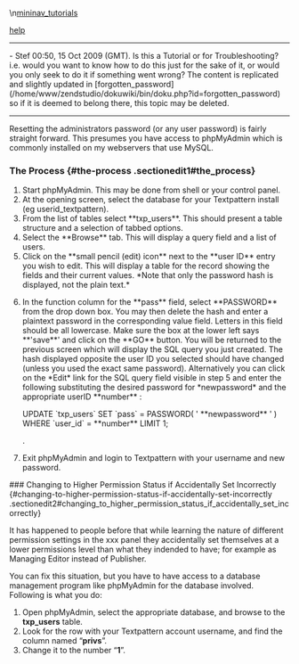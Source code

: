 \\n[mininav_tutorials](/home/www/zendstudio/dokuwiki/bin/lib/exe/fetch.php?id=&media=mininav_tutorials)

[help](/home/www/zendstudio/dokuwiki/bin/lib/exe/fetch.php?id=&media=help)

<hr />
- Stef 00:50, 15 Oct 2009 (GMT). Is this a Tutorial or for
Troubleshooting? i.e. would you want to know how to do this just for the
sake of it, or would you only seek to do it if something went wrong? The
content is replicated and slightly updated in
[forgotten_password](/home/www/zendstudio/dokuwiki/bin/doku.php?id=forgotten_password)
so if it is deemed to belong there, this topic may be deleted.

<hr />
Resetting the administrators password (or any user password) is fairly
straight forward. This presumes you have access to phpMyAdmin which is
commonly installed on my webservers that use MySQL.

### The Process {#the-process .sectionedit1#the_process}

<ol>
<li>
Start phpMyAdmin. This may be done from shell or your control panel.

</li>
<li>
At the opening screen, select the database for your Textpattern install
(eg userid_textpattern).

</li>
<li>
From the list of tables select **txp_users**. This should present a
table structure and a selection of tabbed options.

</li>
<li>
Select the **Browse** tab. This will display a query field and a list of
users.

</li>
<li>
Click on the **small pencil (edit) icon** next to the **user ID** entry
you wish to edit. This will display a table for the record showing the
fields and their current values. *Note that only the password hash is
displayed, not the plain text.*

</li>
<li>
<p>
In the function column for the **pass** field, select **PASSWORD** from
the drop down box. You may then delete the hash and enter a plaintext
password in the corresponding value field. Letters in this field should
be all lowercase. Make sure the box at the lower left says **'save**'
and click on the **GO** button. You will be returned to the previous
screen which will display the SQL query you just created. The hash
displayed opposite the user ID you selected should have changed (unless
you used the exact same password). Alternatively you can click on the
*Edit* link for the SQL query field visible in step 5 and enter the
following substituting the desired password for *newpassword* and the
appropriate userID **number** :

</p>
    UPDATE `txp_users` SET `pass` = PASSWORD( ' **newpassword** ' ) WHERE `user_id` = **number** LIMIT 1;

<p>
.

</p>
</li>
<li>
Exit phpMyAdmin and login to Textpattern with your username and new
password.

</li>
</ol>
### Changing to Higher Permission Status if Accidentally Set Incorrectly {#changing-to-higher-permission-status-if-accidentally-set-incorrectly .sectionedit2#changing_to_higher_permission_status_if_accidentally_set_incorrectly}

It has happened to people before that while learning the nature of
different permission settings in the xxx panel they accidentally set
themselves at a lower permissions level than what they indended to have;
for example as Managing Editor instead of Publisher.

You can fix this situation, but you have to have access to a database
management program like phpMyAdmin for the database involved. Following
is what you do:

1.  Open phpMyAdmin, select the appropriate database, and browse to the
    **txp_users** table.
2.  Look for the row with your Textpattern account username, and find
    the column named “**privs**”.
3.  Change it to the number “**1**”.

